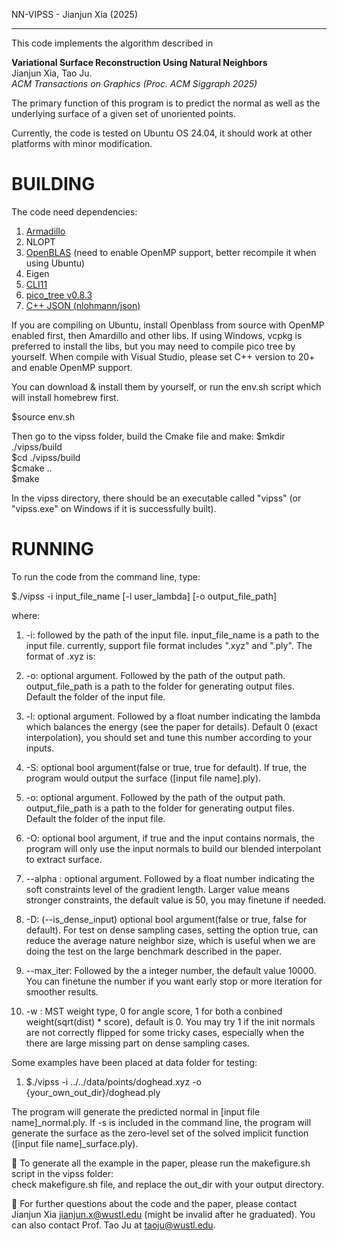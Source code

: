NN-VIPSS - Jianjun Xia (2025)

------------------------------------

This code implements the algorithm described in

  **Variational Surface Reconstruction Using Natural Neighbors**  
   Jianjun Xia, Tao Ju.  
   *ACM Transactions on Graphics (Proc. ACM Siggraph 2025)*  

The primary function of this program is to predict the normal as well as the underlying surface of a given set of unoriented points.

Currently, the code is tested on Ubuntu OS 24.04, it should work at other platforms with minor modification.


BUILDING
======================================================================================================


The code need dependencies: 
1) [Armadillo](https://gitlab.com/conradsnicta/armadillo-code)  
2) NLOPT  
3) [OpenBLAS](https://github.com/OpenMathLib/OpenBLAS) (need to enable OpenMP support, better recompile it when using Ubuntu)  
4) Eigen  
5) [CLI11](https://github.com/CLIUtils/CLI11)  
6) [pico_tree v0.8.3](https://github.com/Jaybro/pico_tree/tree/v0.8.3)  
7) [C++ JSON (nlohmann/json)](https://github.com/nlohmann/json)

If you are compiling on Ubuntu, install Openblass from source with OpenMP enabled first, then Amardillo and other libs. If using Windows, vcpkg is preferred to install the libs, but you may need to compile pico tree by yourself. When compile with Visual Studio, please set C++ version to 20+ and enable OpenMP support.   



You can download & install them by yourself, or run the env.sh script which will install homebrew first.

$source env.sh  

Then go to the vipss folder, build the Cmake file and make:
$mkdir ./vipss/build  
$cd ./vipss/build  
$cmake ..  
$make  

In the vipss directory, there should be an executable called "vipss" (or "vipss.exe" on Windows if it is successfully built).


RUNNING
======================================================================================================

To run the code from the command line, type:

$./vipss -i input_file_name [-l user_lambda] [-o output_file_path]

where:
1. -i: followed by the path of the input file. input_file_name is a path to the input file. currently, support file format includes ".xyz" and ".ply". The format of .xyz is:  

4. -o: optional argument. Followed by the path of the output path. output_file_path is a path to the folder for generating output files. Default the folder of the input file.

2. -l: optional argument. Followed by a float number indicating the lambda which balances the energy (see the paper for details). Default 0 (exact interpolation), you should set and tune this number according to your inputs.

3. -S: optional bool argument(false or true, true for default). If true, the program would output the surface ([input file name].ply). 

4. -o: optional argument. Followed by the path of the output path. output_file_path is a path to the folder for generating output files. Default the folder of the input file.

5. -O: optional bool argument, if true and the input contains normals, the program will only use the input normals to build our blended interpolant to extract surface. 

6. --alpha : optional argument. Followed by a float number indicating the soft constraints level of the gradient length. Larger value means stronger constraints, the default value is 50, you may finetune if needed.   

7. -D: (--is_dense_input) optional bool argument(false or true, false for default). For test on dense sampling cases, setting the option true, can reduce the average nature neighbor size, which is useful when we are doing the test on the large benchmark described in the paper.    

8. --max_iter: Followed by the a integer number, the default value 10000. You can finetune the number if you want early stop or more iteration for smoother results.

9. -w : MST weight type, 0 for angle score, 1 for both a conbined weight(sqrt(dist) * score), default is 0. You may try 1 if the init normals are not correctly flipped for some tricky cases, especially when the there are large missing part on dense sampling cases.  
 

Some examples have been placed at data folder for testing:
1. $./vipss -i ../../data/points/doghead.xyz -o {your_own_out_dir}/doghead.ply 

The program will generate the predicted normal in [input file name]_normal.ply.
If -s is included in the command line, the program will generate the surface as the zero-level set of the solved implicit function ([input file name]_surface.ply).

:bell: To generate all the example in the paper, please run the makefigure.sh script in the vipss folder:  
check makefigure.sh file, and replace the out_dir with your output directory.  



:mega: For further questions about the code and the paper, please contact Jianjun Xia  jianjun.x@wustl.edu (might be invalid after he graduated). You can also contact Prof. Tao Ju at taoju@wustl.edu.



